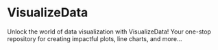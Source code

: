 # VisualizeData
Unlock the world of data visualization with VisualizeData! Your one-stop repository for creating impactful plots, line charts, and more...
